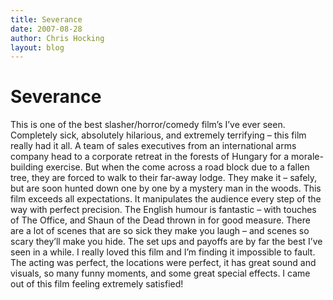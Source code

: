 ```yaml
---
title: Severance
date: 2007-08-28
author: Chris Hocking
layout: blog
---
```

# Severance

This is one of the best slasher/horror/comedy film’s I’ve ever seen. Completely sick, absolutely hilarious, and extremely terrifying – this film really had it all. A team of sales executives from an international arms company head to a corporate retreat in the forests of Hungary for a morale-building exercise. But when the come across a road block due to a fallen tree, they are forced to walk to their far-away lodge. They make it – safely, but are soon hunted down one by one by a mystery man in the woods. This film exceeds all expectations. It manipulates the audience every step of the way with perfect precision. The English humour is fantastic – with touches of The Office, and Shaun of the Dead thrown in for good measure. There are a lot of scenes that are so sick they make you laugh – and scenes so scary they’ll make you hide. The set ups and payoffs are by far the best I’ve seen in a while. I really loved this film and I’m finding it impossible to fault. The acting was perfect, the locations were perfect, it has great sound and visuals, so many funny moments, and some great special effects. I came out of this film feeling extremely satisfied!